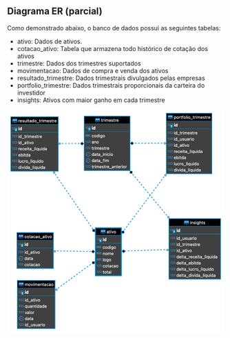 ## Diagrama ER (parcial)

<p>Como demonstrado abaixo, o banco de dados possui as seguintes tabelas:</p>

<ul>
<li>ativo: Dados de ativos.</li>
<li>cotacao_ativo: Tabela que armazena todo histórico de cotação dos ativos</li>
<li>trimestre: Dados dos trimestres suportados</li>
<li>movimentacao: Dados de compra e venda dos ativos</li>
<li>resultado_trimestre: Dados trimestrais divulgados pelas empresas</li>
<li>portfolio_trimestre: Dados trimestrais proporcionais da carteira do investidor</li>
<li>insights: Ativos com maior ganho em cada trimestre</li>
</ul>

![](https://github.com/crisaltmann/YouAsHolding-Doc/blob/main/doc/diagrama_er.png)

